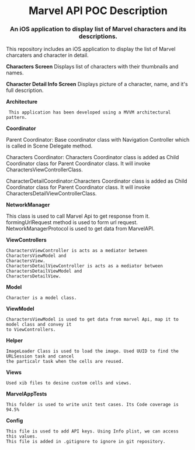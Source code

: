 <h1 align="center">Marvel API POC Description</h1>
<h3 align="center">An iOS application to display list of Marvel characters and its descriptions.</h3>
<p>
This  repository includes an iOS application to display the list of Marvel charcaters and character in detail.

**Characters Screen** Displays list of characters with their thumbnails and names.

**Character Detail Info Screen** Displays picture of a character, name, and it's full description.

**Architecture**

     This application has been developed using a MVVM architectural pattern. 
     
**Coordinator**

  Parent Coordinator: Base coordinator class with Navigation Controller which is called in Scene Delegate method.
  
  Characters Coordinator: Characters Coordinator class is added as Child Coordinator class for Parent Coordinator class. 
  It will invoke CharactersViewControllerClass.
  
  CharacterDetailCoordinator:Characters Coordinator class is added as Child Coordinator class for Parent Coordinator class. 
  It will invoke CharactersDetailViewControllerClass.

**NetworkManager**

   This class is used to call Marvel Api to get response from it.  
   formingUrlRequest method is used to form url request.
   NetworkManagerProtocol is used to get data from MarvelAPI.
   
**ViewControllers**

    CharactersViewController is acts as a mediator between CharactersViewModel and
    CharactersView.
    CharactersDetailViewController is acts as a mediator between CharactersDetailViewModel and 
    CharactersDetailView.
    
**Model**

    Character is a model class. 
    
**ViewModel**

    CharactersViewModel is used to get data from marvel Api, map it to model class and convey it
    to ViewControllers.
    
**Helper**

    ImageLoader Class is used to load the image. Used UUID to find the URLSession task and cancel 
    the particalr task when the cells are reused.
    
**Views**

    Used xib files to desine custom cells and views.

**MarvelAppTests**

    This folder is used to write unit test cases. Its Code coverage is 94.5% 
    
**Config** 

    This file is used to add API keys. Using Info plist, we can access this values. 
    This file is added in .gitignore to ignore in git repository.
</p>





  
